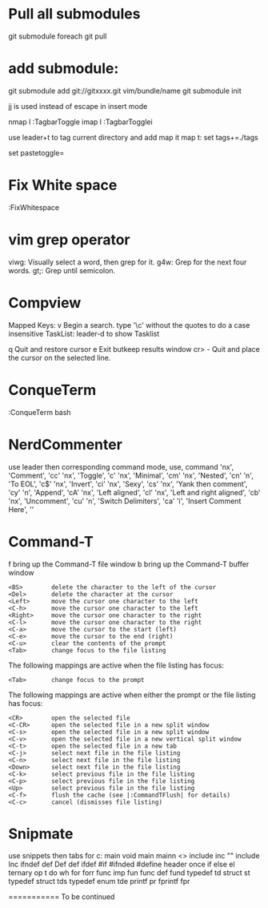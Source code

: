 Pull all submodules
====================
git submodule foreach git pull

add submodule:
===============
  git submodule add git://gitxxxx.git vim/bundle/name
  git submodule init

jj is used instead of escape in insert mode

nmap <leader>l <ESC>:TagbarToggle<cr>
imap <leader>l <ESC>:TagbarToggle<cr>i

use leader+t to tag current directory and add map it
map <leader>t: <f4> set tags+=./tags

set pastetoggle=<F3>

Fix White space
==============
:FixWhitespace

vim grep operator
================
viw<leader>g: Visually select a word, then grep for it.
<leader>g4w: Grep for the next four words.
<leader>gt;: Grep until semicolon.

Compview
=========
Mapped Keys: <Leader>v   Begin a search.
type '\c' without the quotes to do a case insensitive
TaskList:
leader-d to show Tasklist

q Quit and restore cursor
e Exit butkeep results window
cr> - Quit and place the cursor on the selected line.

ConqueTerm
===========
:ConqueTerm bash

NerdCommenter
=============
use leader then corresponding command
mode, use, command
'nx', 'Comment', 'cc'
'nx', 'Toggle', 'c<space>'
'nx', 'Minimal', 'cm'
'nx', 'Nested', 'cn'
'n',  'To EOL', 'c$'
'nx', 'Invert', 'ci'
'nx', 'Sexy', 'cs'
'nx', 'Yank then comment', 'cy'
'n',  'Append', 'cA'
'nx', 'Left aligned', 'cl'
'nx', 'Left and right aligned', 'cb'
'nx', 'Uncomment', 'cu'
'n',  'Switch Delimiters', 'ca'
'i',  'Insert Comment Here', ''

Command-T
=========
  <Leader>f     bring up the Command-T file window
  <Leader>b     bring up the Command-T buffer window

    <BS>        delete the character to the left of the cursor
    <Del>       delete the character at the cursor
    <Left>      move the cursor one character to the left
    <C-h>       move the cursor one character to the left
    <Right>     move the cursor one character to the right
    <C-l>       move the cursor one character to the right
    <C-a>       move the cursor to the start (left)
    <C-e>       move the cursor to the end (right)
    <C-u>       clear the contents of the prompt
    <Tab>       change focus to the file listing

The following mappings are active when the file listing has focus:

    <Tab>       change focus to the prompt

The following mappings are active when either the prompt or the file listing
has focus:

    <CR>        open the selected file
    <C-CR>      open the selected file in a new split window
    <C-s>       open the selected file in a new split window
    <C-v>       open the selected file in a new vertical split window
    <C-t>       open the selected file in a new tab
    <C-j>       select next file in the file listing
    <C-n>       select next file in the file listing
    <Down>      select next file in the file listing
    <C-k>       select previous file in the file listing
    <C-p>       select previous file in the file listing
    <Up>        select previous file in the file listing
    <C-f>       flush the cache (see |:CommandTFlush| for details)
    <C-c>       cancel (dismisses file listing)

Snipmate
========
 use snippets then tabs
for c:
 main
 void main mainn
 <> include inc
 "" include Inc
 ifndef def Def
 def
 ifdef
 #if
 #ifnded #define header once
 if
 else el
 ternary op t
 do
 wh
 for
 forr
 func imp fun
 func def fund
 typedef td
 struct st
 typedef struct tds
 typedef enum tde
 printf pr
 fprintf fpr

===========
To be continued









